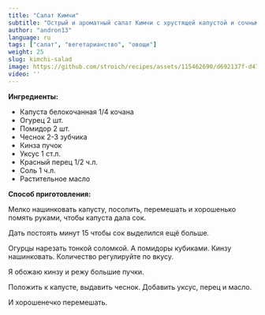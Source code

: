 ```yaml
---
title: "Салат Кимчи"
subtitle: "Острый и ароматный салат Кимчи с хрустящей капустой и сочными овощами."
author: "andron13"
language: ru
tags: ["салат", "вегетарианство", "овощи"]
weight: 25
slug: kimchi-salad
image: https://github.com/stroich/recipes/assets/115462690/d692137f-d47a-4eb0-aef1-a15ea55ad322
video: ''
---
```



**Ингредиенты:**

* Капуста белокочанная 1/4 кочана
* Огурец 2 шт.
* Помидор 2 шт.
* Чеснок 2-3 зубчика
* Кинза пучок
* Уксус 1 ст.л.
* Красный перец 1/2 ч.л.
* Соль 1 ч.л.
* Растительное масло


**Способ приготовления:**

Мелко нашинковать капусту, посолить, перемешать и хорошенько помять руками, чтобы капуста дала сок.

Дать постоять минут 15 чтобы сок выделился ещё больше.

Огурцы нарезать тонкой соломкой.
А помидоры кубиками.
Кинзу нашинковать. Количество регулируйте по вкусу.

Я обожаю кинзу и режу большие пучки.

Положить к капусте, выдавить чеснок.
Добавить уксус, перец и масло.

И хорошенечко перемешать.


